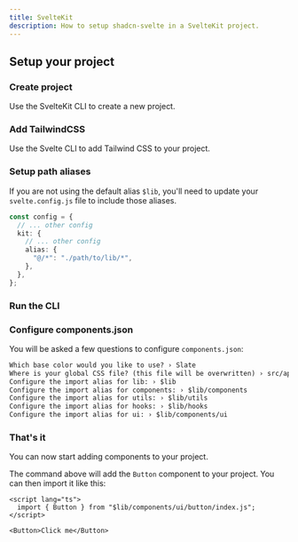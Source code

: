 ```yaml
---
title: SvelteKit
description: How to setup shadcn-svelte in a SvelteKit project.
---
```


<script>
  import { Alert, AlertDescription } from "$lib/registry/ui/alert";
  import { Steps, PMCreate, PMExecute, PMInstall, PMAddComp } from "$lib/components/docs";
</script>

## Setup your project

<Steps>

### Create project

Use the SvelteKit CLI to create a new project.

<PMExecute command="sv create my-app" />

### Add TailwindCSS

Use the Svelte CLI to add Tailwind CSS to your project.

<PMExecute command="sv add tailwindcss" />

### Setup path aliases

If you are not using the default alias `$lib`, you'll need to update your `svelte.config.js` file to include those aliases.

```ts title="svelte.config.js" {6}
const config = {
  // ... other config
  kit: {
    // ... other config
    alias: {
      "@/*": "./path/to/lib/*",
    },
  },
};
```

### Run the CLI

<PMExecute command="shadcn-svelte@next init" />

### Configure components.json

You will be asked a few questions to configure `components.json`:

```txt showLineNumbers
Which base color would you like to use? › Slate
Where is your global CSS file? (this file will be overwritten) › src/app.css
Configure the import alias for lib: › $lib
Configure the import alias for components: › $lib/components
Configure the import alias for utils: › $lib/utils
Configure the import alias for hooks: › $lib/hooks
Configure the import alias for ui: › $lib/components/ui
```

### That's it

You can now start adding components to your project.

<PMAddComp name="button" />

The command above will add the `Button` component to your project. You can then import it like this:

```svelte {2,5} showLineNumbers
<script lang="ts">
  import { Button } from "$lib/components/ui/button/index.js";
</script>

<Button>Click me</Button>
```

</Steps>
